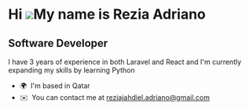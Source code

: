 Hi ![](https://user-images.githubusercontent.com/18350557/176309783-0785949b-9127-417c-8b55-ab5a4333674e.gif)My name is Rezia Adriano
=====================================================================================================================================

Software Developer
------------------

I have 3 years of experience in both Laravel and React and I'm currently expanding my skills by learning Python

* 🌍  I'm based in Qatar
* ✉️  You can contact me at [reziajahdiel.adriano@gmail.com](mailto:reziajahdiel.adriano@gmail.com)
